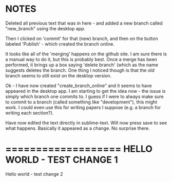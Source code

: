 # NOTES

Deleted all previous text that was in here - and added a new branch called "new_branch" using the desktop app.

Then I clicked on 'commit' for that (new) branch, and then on the button labeled 'Publish' - which created the branch online.

It looks like all of the 'merging' happens on the github site.  I am sure there is a manual way to do it, but this is probably best.  Once a merge has been performed, it brings up a box saying 'delete branch' (which as the name suggests deletes the branch.  One thing I noticed though is that the old branch seems to still exist on the desktop version.

Ok - I have now created "create_branch_online" and it seems to have appeared in the desktop app.  I am starting to get the idea now - the issue is simply which branch one commits to.  I guess if I were to always make sure to commit to a branch (called something like "development"), this might work.  I could even use this for writing papers I suppose (e.g. a branch for writing each section?).

Have now edited the text directly in sublime-text.  Will now press save to see what happens. Basically it appeared as a change.  No surprise there.

===================
HELLO WORLD - TEST CHANGE 1
===================

Hello world - test change 2